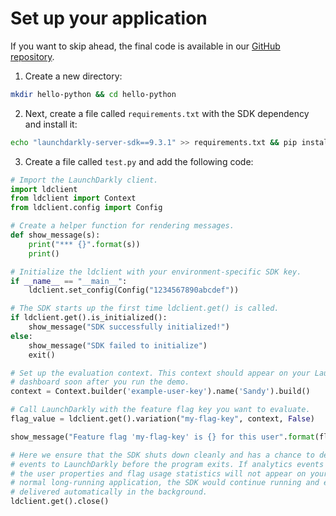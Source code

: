 # Set up your application

If you want to skip ahead, the final code is available in our [GitHub repository](https://github.com/launchdarkly/hello-python).


1. Create a new directory:

```bash
mkdir hello-python && cd hello-python
```

2. Next, create a file called `requirements.txt` with the SDK dependency and install it:

```bash
echo "launchdarkly-server-sdk==9.3.1" >> requirements.txt && pip install -r requirements.txt
```

3. Create a file called `test.py` and add the following code:

```python
# Import the LaunchDarkly client.
import ldclient
from ldclient import Context
from ldclient.config import Config

# Create a helper function for rendering messages.
def show_message(s):
    print("*** {}".format(s))
    print()

# Initialize the ldclient with your environment-specific SDK key.
if __name__ == "__main__":
    ldclient.set_config(Config("1234567890abcdef"))

# The SDK starts up the first time ldclient.get() is called.
if ldclient.get().is_initialized():
    show_message("SDK successfully initialized!")
else:
    show_message("SDK failed to initialize")
    exit()

# Set up the evaluation context. This context should appear on your LaunchDarkly contexts
# dashboard soon after you run the demo.
context = Context.builder('example-user-key').name('Sandy').build()

# Call LaunchDarkly with the feature flag key you want to evaluate.
flag_value = ldclient.get().variation("my-flag-key", context, False)

show_message("Feature flag 'my-flag-key' is {} for this user".format(flag_value))

# Here we ensure that the SDK shuts down cleanly and has a chance to deliver analytics
# events to LaunchDarkly before the program exits. If analytics events are not delivered,
# the user properties and flag usage statistics will not appear on your dashboard. In a
# normal long-running application, the SDK would continue running and events would be
# delivered automatically in the background.
ldclient.get().close()
```